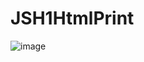 # JSH1HtmlPrint
![image](https://user-images.githubusercontent.com/50366078/230937900-e8e54d84-3f4a-4e16-b5cd-761d4bae883f.png)
